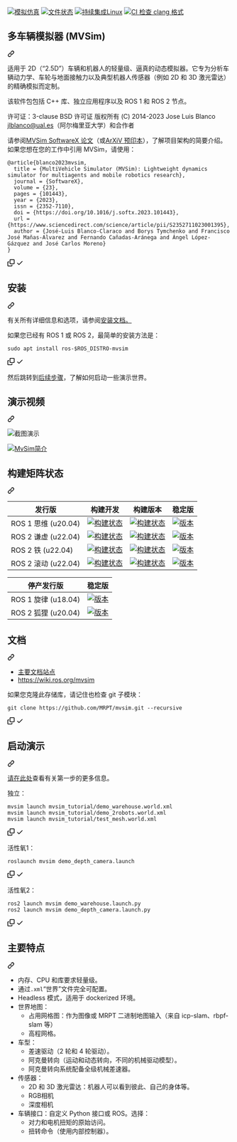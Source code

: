 <div class="Box-sc-g0xbh4-0 bJMeLZ js-snippet-clipboard-copy-unpositioned" data-hpc="true"><article class="markdown-body entry-content container-lg" itemprop="text"><p dir="auto"><a href="https://circleci.com/gh/MRPT/mvsim" rel="nofollow"><img src="https://camo.githubusercontent.com/7a01cc19252c87fe119d512995f3315ab69537d6f1e96995544c3bcdadbea56c/68747470733a2f2f636972636c6563692e636f6d2f67682f4d5250542f6d7673696d2e7376673f7374796c653d737667" alt="模拟仿真" data-canonical-src="https://circleci.com/gh/MRPT/mvsim.svg?style=svg" style="max-width: 100%;"></a> <a href="https://mvsimulator.readthedocs.io/en/latest/?badge=latest" rel="nofollow"><img src="https://camo.githubusercontent.com/98639a727e3e1499ff30c498329ffc80fc138bfcae599659d6b25ab96a4493fe/68747470733a2f2f72656164746865646f63732e6f72672f70726f6a656374732f6d7673696d756c61746f722f62616467652f3f76657273696f6e3d6c6174657374" alt="文件状态" data-canonical-src="https://readthedocs.org/projects/mvsimulator/badge/?version=latest" style="max-width: 100%;"></a>
<a href="https://github.com/MRPT/mvsim/actions/workflows/build-linux.yml"><img src="https://github.com/MRPT/mvsim/actions/workflows/build-linux.yml/badge.svg" alt="持续集成Linux" style="max-width: 100%;"></a>
<a href="https://github.com/MRPT/mvsim/actions/workflows/check-clang-format.yml"><img src="https://github.com/MRPT/mvsim/actions/workflows/check-clang-format.yml/badge.svg" alt="CI 检查 clang 格式" style="max-width: 100%;"></a></p>
<div class="markdown-heading" dir="auto"><h1 tabindex="-1" class="heading-element" dir="auto"><font style="vertical-align: inherit;"><font style="vertical-align: inherit;">多车辆模拟器 (MVSim)</font></font></h1><a id="user-content-multivehicle-simulator-mvsim" class="anchor-element" aria-label="永久链接：多车辆模拟器 (MVSim)" href="#multivehicle-simulator-mvsim"><svg class="octicon octicon-link" viewBox="0 0 16 16" version="1.1" width="16" height="16" aria-hidden="true"><path d="m7.775 3.275 1.25-1.25a3.5 3.5 0 1 1 4.95 4.95l-2.5 2.5a3.5 3.5 0 0 1-4.95 0 .751.751 0 0 1 .018-1.042.751.751 0 0 1 1.042-.018 1.998 1.998 0 0 0 2.83 0l2.5-2.5a2.002 2.002 0 0 0-2.83-2.83l-1.25 1.25a.751.751 0 0 1-1.042-.018.751.751 0 0 1-.018-1.042Zm-4.69 9.64a1.998 1.998 0 0 0 2.83 0l1.25-1.25a.751.751 0 0 1 1.042.018.751.751 0 0 1 .018 1.042l-1.25 1.25a3.5 3.5 0 1 1-4.95-4.95l2.5-2.5a3.5 3.5 0 0 1 4.95 0 .751.751 0 0 1-.018 1.042.751.751 0 0 1-1.042.018 1.998 1.998 0 0 0-2.83 0l-2.5 2.5a1.998 1.998 0 0 0 0 2.83Z"></path></svg></a></div>
<p dir="auto"><font style="vertical-align: inherit;"><font style="vertical-align: inherit;">适用于 2D（“2.5D”）车辆和机器人的轻量级、逼真的动态模拟器。</font><font style="vertical-align: inherit;">它专为分析车辆动力学、车轮与地面接触力以及典型机器人传感器（例如 2D 和 3D 激光雷达）的精确模拟而定制。</font></font></p>
<p dir="auto"><font style="vertical-align: inherit;"><font style="vertical-align: inherit;">该软件包包括 C++ 库、独立应用程序以及 ROS 1 和 ROS 2 节点。</font></font></p>
<p dir="auto"><font style="vertical-align: inherit;"><font style="vertical-align: inherit;">许可证：3-clause BSD 许可证 版权所有 (C) 2014-2023 Jose Luis Blanco </font></font><a href="mailto:jlblanco@ual.es"><font style="vertical-align: inherit;"><font style="vertical-align: inherit;">jlblanco@ual.es</font></font></a><font style="vertical-align: inherit;"><font style="vertical-align: inherit;">（阿尔梅里亚大学）和合作者</font></font></p>
<p dir="auto"><font style="vertical-align: inherit;"><font style="vertical-align: inherit;">请参阅</font></font><a href="https://www.sciencedirect.com/science/article/pii/S2352711023001395" rel="nofollow"><font style="vertical-align: inherit;"><font style="vertical-align: inherit;">MVSim SoftwareX 论文</font></font></a><font style="vertical-align: inherit;"><font style="vertical-align: inherit;">（或</font></font><a href="https://arxiv.org/abs/2302.11033" rel="nofollow"><font style="vertical-align: inherit;"><font style="vertical-align: inherit;">ArXiV 预印本</font></font></a><font style="vertical-align: inherit;"><font style="vertical-align: inherit;">），了解项目架构的简要介绍。</font><font style="vertical-align: inherit;">如果您想在您的工作中引用 MVSim，请使用：</font></font></p>
<div class="snippet-clipboard-content notranslate position-relative overflow-auto"><pre class="notranslate"><code>@article{blanco2023mvsim,
  title = {MultiVehicle Simulator (MVSim): Lightweight dynamics simulator for multiagents and mobile robotics research},
  journal = {SoftwareX},
  volume = {23},
  pages = {101443},
  year = {2023},
  issn = {2352-7110},
  doi = {https://doi.org/10.1016/j.softx.2023.101443},
  url = {https://www.sciencedirect.com/science/article/pii/S2352711023001395},
  author = {José-Luis Blanco-Claraco and Borys Tymchenko and Francisco José Mañas-Alvarez and Fernando Cañadas-Aránega and Ángel López-Gázquez and José Carlos Moreno}
}
</code></pre><div class="zeroclipboard-container">
    <clipboard-copy aria-label="Copy" class="ClipboardButton btn btn-invisible js-clipboard-copy m-2 p-0 tooltipped-no-delay d-flex flex-justify-center flex-items-center" data-copy-feedback="Copied!" data-tooltip-direction="w" value="@article{blanco2023mvsim,
  title = {MultiVehicle Simulator (MVSim): Lightweight dynamics simulator for multiagents and mobile robotics research},
  journal = {SoftwareX},
  volume = {23},
  pages = {101443},
  year = {2023},
  issn = {2352-7110},
  doi = {https://doi.org/10.1016/j.softx.2023.101443},
  url = {https://www.sciencedirect.com/science/article/pii/S2352711023001395},
  author = {José-Luis Blanco-Claraco and Borys Tymchenko and Francisco José Mañas-Alvarez and Fernando Cañadas-Aránega and Ángel López-Gázquez and José Carlos Moreno}
}" tabindex="0" role="button">
      <svg aria-hidden="true" height="16" viewBox="0 0 16 16" version="1.1" width="16" data-view-component="true" class="octicon octicon-copy js-clipboard-copy-icon">
    <path d="M0 6.75C0 5.784.784 5 1.75 5h1.5a.75.75 0 0 1 0 1.5h-1.5a.25.25 0 0 0-.25.25v7.5c0 .138.112.25.25.25h7.5a.25.25 0 0 0 .25-.25v-1.5a.75.75 0 0 1 1.5 0v1.5A1.75 1.75 0 0 1 9.25 16h-7.5A1.75 1.75 0 0 1 0 14.25Z"></path><path d="M5 1.75C5 .784 5.784 0 6.75 0h7.5C15.216 0 16 .784 16 1.75v7.5A1.75 1.75 0 0 1 14.25 11h-7.5A1.75 1.75 0 0 1 5 9.25Zm1.75-.25a.25.25 0 0 0-.25.25v7.5c0 .138.112.25.25.25h7.5a.25.25 0 0 0 .25-.25v-7.5a.25.25 0 0 0-.25-.25Z"></path>
</svg>
      <svg aria-hidden="true" height="16" viewBox="0 0 16 16" version="1.1" width="16" data-view-component="true" class="octicon octicon-check js-clipboard-check-icon color-fg-success d-none">
    <path d="M13.78 4.22a.75.75 0 0 1 0 1.06l-7.25 7.25a.75.75 0 0 1-1.06 0L2.22 9.28a.751.751 0 0 1 .018-1.042.751.751 0 0 1 1.042-.018L6 10.94l6.72-6.72a.75.75 0 0 1 1.06 0Z"></path>
</svg>
    </clipboard-copy>
  </div></div>
<div class="markdown-heading" dir="auto"><h2 tabindex="-1" class="heading-element" dir="auto"><font style="vertical-align: inherit;"><font style="vertical-align: inherit;">安装</font></font></h2><a id="user-content-installation" class="anchor-element" aria-label="永久链接：安装" href="#installation"><svg class="octicon octicon-link" viewBox="0 0 16 16" version="1.1" width="16" height="16" aria-hidden="true"><path d="m7.775 3.275 1.25-1.25a3.5 3.5 0 1 1 4.95 4.95l-2.5 2.5a3.5 3.5 0 0 1-4.95 0 .751.751 0 0 1 .018-1.042.751.751 0 0 1 1.042-.018 1.998 1.998 0 0 0 2.83 0l2.5-2.5a2.002 2.002 0 0 0-2.83-2.83l-1.25 1.25a.751.751 0 0 1-1.042-.018.751.751 0 0 1-.018-1.042Zm-4.69 9.64a1.998 1.998 0 0 0 2.83 0l1.25-1.25a.751.751 0 0 1 1.042.018.751.751 0 0 1 .018 1.042l-1.25 1.25a3.5 3.5 0 1 1-4.95-4.95l2.5-2.5a3.5 3.5 0 0 1 4.95 0 .751.751 0 0 1-.018 1.042.751.751 0 0 1-1.042.018 1.998 1.998 0 0 0-2.83 0l-2.5 2.5a1.998 1.998 0 0 0 0 2.83Z"></path></svg></a></div>
<p dir="auto"><font style="vertical-align: inherit;"><font style="vertical-align: inherit;">有关所有详细信息和选项，</font><font style="vertical-align: inherit;">请参阅</font></font><a href="https://mvsimulator.readthedocs.io/en/latest/install.html" rel="nofollow"><font style="vertical-align: inherit;"><font style="vertical-align: inherit;">安装文档。</font></font></a><font style="vertical-align: inherit;"></font></p>
<p dir="auto"><font style="vertical-align: inherit;"><font style="vertical-align: inherit;">如果您已经有 ROS 1 或 ROS 2，最简单的安装方法是：</font></font></p>
<div class="snippet-clipboard-content notranslate position-relative overflow-auto"><pre class="notranslate"><code>sudo apt install ros-$ROS_DISTRO-mvsim
</code></pre><div class="zeroclipboard-container">
    <clipboard-copy aria-label="Copy" class="ClipboardButton btn btn-invisible js-clipboard-copy m-2 p-0 tooltipped-no-delay d-flex flex-justify-center flex-items-center" data-copy-feedback="Copied!" data-tooltip-direction="w" value="sudo apt install ros-$ROS_DISTRO-mvsim" tabindex="0" role="button">
      <svg aria-hidden="true" height="16" viewBox="0 0 16 16" version="1.1" width="16" data-view-component="true" class="octicon octicon-copy js-clipboard-copy-icon">
    <path d="M0 6.75C0 5.784.784 5 1.75 5h1.5a.75.75 0 0 1 0 1.5h-1.5a.25.25 0 0 0-.25.25v7.5c0 .138.112.25.25.25h7.5a.25.25 0 0 0 .25-.25v-1.5a.75.75 0 0 1 1.5 0v1.5A1.75 1.75 0 0 1 9.25 16h-7.5A1.75 1.75 0 0 1 0 14.25Z"></path><path d="M5 1.75C5 .784 5.784 0 6.75 0h7.5C15.216 0 16 .784 16 1.75v7.5A1.75 1.75 0 0 1 14.25 11h-7.5A1.75 1.75 0 0 1 5 9.25Zm1.75-.25a.25.25 0 0 0-.25.25v7.5c0 .138.112.25.25.25h7.5a.25.25 0 0 0 .25-.25v-7.5a.25.25 0 0 0-.25-.25Z"></path>
</svg>
      <svg aria-hidden="true" height="16" viewBox="0 0 16 16" version="1.1" width="16" data-view-component="true" class="octicon octicon-check js-clipboard-check-icon color-fg-success d-none">
    <path d="M13.78 4.22a.75.75 0 0 1 0 1.06l-7.25 7.25a.75.75 0 0 1-1.06 0L2.22 9.28a.751.751 0 0 1 .018-1.042.751.751 0 0 1 1.042-.018L6 10.94l6.72-6.72a.75.75 0 0 1 1.06 0Z"></path>
</svg>
    </clipboard-copy>
  </div></div>
<p dir="auto"><font style="vertical-align: inherit;"><font style="vertical-align: inherit;">然后跳转到</font></font><a href="https://mvsimulator.readthedocs.io/en/latest/first-steps.html" rel="nofollow"><font style="vertical-align: inherit;"><font style="vertical-align: inherit;">后续步骤</font></font></a><font style="vertical-align: inherit;"><font style="vertical-align: inherit;">，了解如何启动一些演示世界。</font></font></p>
<div class="markdown-heading" dir="auto"><h2 tabindex="-1" class="heading-element" dir="auto"><font style="vertical-align: inherit;"><font style="vertical-align: inherit;">演示视频</font></font></h2><a id="user-content-demo-videos" class="anchor-element" aria-label="永久链接：演示视频" href="#demo-videos"><svg class="octicon octicon-link" viewBox="0 0 16 16" version="1.1" width="16" height="16" aria-hidden="true"><path d="m7.775 3.275 1.25-1.25a3.5 3.5 0 1 1 4.95 4.95l-2.5 2.5a3.5 3.5 0 0 1-4.95 0 .751.751 0 0 1 .018-1.042.751.751 0 0 1 1.042-.018 1.998 1.998 0 0 0 2.83 0l2.5-2.5a2.002 2.002 0 0 0-2.83-2.83l-1.25 1.25a.751.751 0 0 1-1.042-.018.751.751 0 0 1-.018-1.042Zm-4.69 9.64a1.998 1.998 0 0 0 2.83 0l1.25-1.25a.751.751 0 0 1 1.042.018.751.751 0 0 1 .018 1.042l-1.25 1.25a3.5 3.5 0 1 1-4.95-4.95l2.5-2.5a3.5 3.5 0 0 1 4.95 0 .751.751 0 0 1-.018 1.042.751.751 0 0 1-1.042.018 1.998 1.998 0 0 0-2.83 0l-2.5 2.5a1.998 1.998 0 0 0 0 2.83Z"></path></svg></a></div>
<p dir="auto"><animated-image data-catalyst=""><a target="_blank" rel="noopener noreferrer" href="/MRPT/mvsim/blob/develop/docs/imgs/mvsim-ros2-demo.gif" data-target="animated-image.originalLink"><img src="/MRPT/mvsim/raw/develop/docs/imgs/mvsim-ros2-demo.gif" alt="截图演示" style="max-width: 100%; display: inline-block;" data-target="animated-image.originalImage"></a>
     </p>
<p dir="auto"><a href="https://www.youtube.com/watch?v=xMUMjEG8xlk" rel="nofollow"><img src="https://camo.githubusercontent.com/dae3e593408027f223aee7c2ccd16358c960dd94edc1e446287a5a677d6a0e52/68747470733a2f2f696d672e796f75747562652e636f6d2f76692f784d554d6a454738786c6b2f302e6a7067" alt="MvSim简介" data-canonical-src="https://img.youtube.com/vi/xMUMjEG8xlk/0.jpg" style="max-width: 100%;"></a></p>
<div class="markdown-heading" dir="auto"><h2 tabindex="-1" class="heading-element" dir="auto"><font style="vertical-align: inherit;"><font style="vertical-align: inherit;">构建矩阵状态</font></font></h2><a id="user-content-build-matrix-status" class="anchor-element" aria-label="永久链接：构建矩阵状态" href="#build-matrix-status"><svg class="octicon octicon-link" viewBox="0 0 16 16" version="1.1" width="16" height="16" aria-hidden="true"><path d="m7.775 3.275 1.25-1.25a3.5 3.5 0 1 1 4.95 4.95l-2.5 2.5a3.5 3.5 0 0 1-4.95 0 .751.751 0 0 1 .018-1.042.751.751 0 0 1 1.042-.018 1.998 1.998 0 0 0 2.83 0l2.5-2.5a2.002 2.002 0 0 0-2.83-2.83l-1.25 1.25a.751.751 0 0 1-1.042-.018.751.751 0 0 1-.018-1.042Zm-4.69 9.64a1.998 1.998 0 0 0 2.83 0l1.25-1.25a.751.751 0 0 1 1.042.018.751.751 0 0 1 .018 1.042l-1.25 1.25a3.5 3.5 0 1 1-4.95-4.95l2.5-2.5a3.5 3.5 0 0 1 4.95 0 .751.751 0 0 1-.018 1.042.751.751 0 0 1-1.042.018 1.998 1.998 0 0 0-2.83 0l-2.5 2.5a1.998 1.998 0 0 0 0 2.83Z"></path></svg></a></div>
<table>
<thead>
<tr>
<th><font style="vertical-align: inherit;"><font style="vertical-align: inherit;">发行版</font></font></th>
<th><font style="vertical-align: inherit;"><font style="vertical-align: inherit;">构建开发</font></font></th>
<th><font style="vertical-align: inherit;"><font style="vertical-align: inherit;">构建版本</font></font></th>
<th><font style="vertical-align: inherit;"><font style="vertical-align: inherit;">稳定版</font></font></th>
</tr>
</thead>
<tbody>
<tr>
<td><font style="vertical-align: inherit;"><font style="vertical-align: inherit;">ROS 1 思维 (u20.04)</font></font></td>
<td><a href="https://build.ros.org/job/Ndev__mvsim__ubuntu_focal_amd64/" rel="nofollow"><img src="https://camo.githubusercontent.com/3900aee23fb0e993ab236d0dd888a7fa860e03469a7fda7d872ec40571884e69/68747470733a2f2f6275696c642e726f732e6f72672f6a6f622f4e6465765f5f6d7673696d5f5f7562756e74755f666f63616c5f616d6436342f62616467652f69636f6e" alt="构建状态" data-canonical-src="https://build.ros.org/job/Ndev__mvsim__ubuntu_focal_amd64/badge/icon" style="max-width: 100%;"></a></td>
<td><a href="https://build.ros.org/job/Nbin_uF64__mvsim__ubuntu_focal_amd64__binary/" rel="nofollow"><img src="https://camo.githubusercontent.com/2fefdde53dae4566655a09a17872137d4fbf9261b076fb229186ee642c135f72/68747470733a2f2f6275696c642e726f732e6f72672f6a6f622f4e62696e5f754636345f5f6d7673696d5f5f7562756e74755f666f63616c5f616d6436345f5f62696e6172792f62616467652f69636f6e" alt="构建状态" data-canonical-src="https://build.ros.org/job/Nbin_uF64__mvsim__ubuntu_focal_amd64__binary/badge/icon" style="max-width: 100%;"></a></td>
<td><a href="https://index.ros.org/search/?term=mvsim" rel="nofollow"><img src="https://camo.githubusercontent.com/7cca26cdcedddc1b64e491305225e86c0b22c43b5c48f5320c10ff677cc8803c/68747470733a2f2f696d672e736869656c64732e696f2f726f732f762f6e6f657469632f6d7673696d" alt="版本" data-canonical-src="https://img.shields.io/ros/v/noetic/mvsim" style="max-width: 100%;"></a></td>
</tr>
<tr>
<td><font style="vertical-align: inherit;"><font style="vertical-align: inherit;">ROS 2 谦虚 (u22.04)</font></font></td>
<td><a href="https://build.ros2.org/job/Hdev__mvsim__ubuntu_jammy_amd64/" rel="nofollow"><img src="https://camo.githubusercontent.com/58831219ae08a6e676fa35ecd0eba59f4a836b844767f8abbb595412e84379f2/68747470733a2f2f6275696c642e726f73322e6f72672f6a6f622f486465765f5f6d7673696d5f5f7562756e74755f6a616d6d795f616d6436342f62616467652f69636f6e" alt="构建状态" data-canonical-src="https://build.ros2.org/job/Hdev__mvsim__ubuntu_jammy_amd64/badge/icon" style="max-width: 100%;"></a></td>
<td><a href="https://build.ros2.org/job/Hbin_uJ64__mvsim__ubuntu_jammy_amd64__binary/" rel="nofollow"><img src="https://camo.githubusercontent.com/734a2eece9571dc11acd18f00a809ee58690fcb42c12297886fbdbed943441a1/68747470733a2f2f6275696c642e726f73322e6f72672f6a6f622f4862696e5f754a36345f5f6d7673696d5f5f7562756e74755f6a616d6d795f616d6436345f5f62696e6172792f62616467652f69636f6e" alt="构建状态" data-canonical-src="https://build.ros2.org/job/Hbin_uJ64__mvsim__ubuntu_jammy_amd64__binary/badge/icon" style="max-width: 100%;"></a></td>
<td><a href="https://index.ros.org/search/?term=mvsim" rel="nofollow"><img src="https://camo.githubusercontent.com/122e1cb5aceeb78a6adceef9fa296272341de845b27cbaf6d4ab761e865922bd/68747470733a2f2f696d672e736869656c64732e696f2f726f732f762f68756d626c652f6d7673696d" alt="版本" data-canonical-src="https://img.shields.io/ros/v/humble/mvsim" style="max-width: 100%;"></a></td>
</tr>
<tr>
<td><font style="vertical-align: inherit;"><font style="vertical-align: inherit;">ROS 2 铁 (u22.04)</font></font></td>
<td><a href="https://build.ros2.org/job/Idev__mvsim__ubuntu_jammy_amd64/" rel="nofollow"><img src="https://camo.githubusercontent.com/7d25585b31cc3c67c81e704e13b7494ef4489a709cc12ba1e88e54c8fc68d3d2/68747470733a2f2f6275696c642e726f73322e6f72672f6a6f622f496465765f5f6d7673696d5f5f7562756e74755f6a616d6d795f616d6436342f62616467652f69636f6e" alt="构建状态" data-canonical-src="https://build.ros2.org/job/Idev__mvsim__ubuntu_jammy_amd64/badge/icon" style="max-width: 100%;"></a></td>
<td><a href="https://build.ros2.org/job/Ibin_uJ64__mvsim__ubuntu_jammy_amd64__binary/" rel="nofollow"><img src="https://camo.githubusercontent.com/b90de749e9787f6a2bfd256ce7582eee774ab81dc19f3426815931ffecd6a9ac/68747470733a2f2f6275696c642e726f73322e6f72672f6a6f622f4962696e5f754a36345f5f6d7673696d5f5f7562756e74755f6a616d6d795f616d6436345f5f62696e6172792f62616467652f69636f6e" alt="构建状态" data-canonical-src="https://build.ros2.org/job/Ibin_uJ64__mvsim__ubuntu_jammy_amd64__binary/badge/icon" style="max-width: 100%;"></a></td>
<td><a href="https://index.ros.org/search/?term=mvsim" rel="nofollow"><img src="https://camo.githubusercontent.com/2620a3280531297d3edd84c8cda2f6e04e7d5ad58ad4c931c258b1ea0f691258/68747470733a2f2f696d672e736869656c64732e696f2f726f732f762f69726f6e2f6d7673696d" alt="版本" data-canonical-src="https://img.shields.io/ros/v/iron/mvsim" style="max-width: 100%;"></a></td>
</tr>
<tr>
<td><font style="vertical-align: inherit;"><font style="vertical-align: inherit;">ROS 2 滚动 (u22.04)</font></font></td>
<td><a href="https://build.ros2.org/job/Rdev__mvsim__ubuntu_jammy_amd64/" rel="nofollow"><img src="https://camo.githubusercontent.com/04aa48ff3e19a6f85c3ee626703e915860d2e5c1e00dd3c90a262b3b36e79f62/68747470733a2f2f6275696c642e726f73322e6f72672f6a6f622f526465765f5f6d7673696d5f5f7562756e74755f6a616d6d795f616d6436342f62616467652f69636f6e" alt="构建状态" data-canonical-src="https://build.ros2.org/job/Rdev__mvsim__ubuntu_jammy_amd64/badge/icon" style="max-width: 100%;"></a></td>
<td><a href="https://build.ros2.org/job/Rbin_uJ64__mvsim__ubuntu_jammy_amd64__binary/" rel="nofollow"><img src="https://camo.githubusercontent.com/912014ba101c5bbe5227424cfcb67f09f5d9d1bb84c3d9f4cce9432ef7002062/68747470733a2f2f6275696c642e726f73322e6f72672f6a6f622f5262696e5f754a36345f5f6d7673696d5f5f7562756e74755f6a616d6d795f616d6436345f5f62696e6172792f62616467652f69636f6e" alt="构建状态" data-canonical-src="https://build.ros2.org/job/Rbin_uJ64__mvsim__ubuntu_jammy_amd64__binary/badge/icon" style="max-width: 100%;"></a></td>
<td><a href="https://index.ros.org/search/?term=mvsim" rel="nofollow"><img src="https://camo.githubusercontent.com/fbcd6a3f92da508d6a7b86413a8f4abc7d3d16d9b18f8c677d8826a441b124da/68747470733a2f2f696d672e736869656c64732e696f2f726f732f762f726f6c6c696e672f6d7673696d" alt="版本" data-canonical-src="https://img.shields.io/ros/v/rolling/mvsim" style="max-width: 100%;"></a></td>
</tr>
</tbody>
</table>
<table>
<thead>
<tr>
<th><font style="vertical-align: inherit;"><font style="vertical-align: inherit;">停产发行版</font></font></th>
<th><font style="vertical-align: inherit;"><font style="vertical-align: inherit;">稳定版</font></font></th>
</tr>
</thead>
<tbody>
<tr>
<td><font style="vertical-align: inherit;"><font style="vertical-align: inherit;">ROS 1 旋律 (u18.04)</font></font></td>
<td><a href="https://index.ros.org/search/?term=mvsim" rel="nofollow"><img src="https://camo.githubusercontent.com/4454f8865c522ef1c77c2762940ad44152a5eee93025badb42f9af2be0a08e8a/68747470733a2f2f696d672e736869656c64732e696f2f726f732f762f6d656c6f6469632f6d7673696d" alt="版本" data-canonical-src="https://img.shields.io/ros/v/melodic/mvsim" style="max-width: 100%;"></a></td>
</tr>
<tr>
<td><font style="vertical-align: inherit;"><font style="vertical-align: inherit;">ROS 2 狐狸 (u20.04)</font></font></td>
<td><a href="https://index.ros.org/search/?term=mvsim" rel="nofollow"><img src="https://camo.githubusercontent.com/539e811b901c6f67b7ac14d03cc9efaf1906f034164be600fc75d950e331c747/68747470733a2f2f696d672e736869656c64732e696f2f726f732f762f666f78792f6d7673696d" alt="版本" data-canonical-src="https://img.shields.io/ros/v/foxy/mvsim" style="max-width: 100%;"></a></td>
</tr>
</tbody>
</table>
<div class="markdown-heading" dir="auto"><h2 tabindex="-1" class="heading-element" dir="auto"><font style="vertical-align: inherit;"><font style="vertical-align: inherit;">文档</font></font></h2><a id="user-content-docs" class="anchor-element" aria-label="永久链接：文档" href="#docs"><svg class="octicon octicon-link" viewBox="0 0 16 16" version="1.1" width="16" height="16" aria-hidden="true"><path d="m7.775 3.275 1.25-1.25a3.5 3.5 0 1 1 4.95 4.95l-2.5 2.5a3.5 3.5 0 0 1-4.95 0 .751.751 0 0 1 .018-1.042.751.751 0 0 1 1.042-.018 1.998 1.998 0 0 0 2.83 0l2.5-2.5a2.002 2.002 0 0 0-2.83-2.83l-1.25 1.25a.751.751 0 0 1-1.042-.018.751.751 0 0 1-.018-1.042Zm-4.69 9.64a1.998 1.998 0 0 0 2.83 0l1.25-1.25a.751.751 0 0 1 1.042.018.751.751 0 0 1 .018 1.042l-1.25 1.25a3.5 3.5 0 1 1-4.95-4.95l2.5-2.5a3.5 3.5 0 0 1 4.95 0 .751.751 0 0 1-.018 1.042.751.751 0 0 1-1.042.018 1.998 1.998 0 0 0-2.83 0l-2.5 2.5a1.998 1.998 0 0 0 0 2.83Z"></path></svg></a></div>
<ul dir="auto">
<li><a href="https://mvsimulator.readthedocs.io/en/latest/" rel="nofollow"><font style="vertical-align: inherit;"><font style="vertical-align: inherit;">主要文档站点</font></font></a></li>
<li><a href="https://wiki.ros.org/mvsim" rel="nofollow"><font style="vertical-align: inherit;"><font style="vertical-align: inherit;">https://wiki.ros.org/mvsim</font></font></a></li>
</ul>
<p dir="auto"><font style="vertical-align: inherit;"><font style="vertical-align: inherit;">如果您克隆此存储库，请记住也检查 git 子模块：</font></font></p>
<div class="snippet-clipboard-content notranslate position-relative overflow-auto"><pre class="notranslate"><code>git clone https://github.com/MRPT/mvsim.git --recursive
</code></pre><div class="zeroclipboard-container">
    <clipboard-copy aria-label="Copy" class="ClipboardButton btn btn-invisible js-clipboard-copy m-2 p-0 tooltipped-no-delay d-flex flex-justify-center flex-items-center" data-copy-feedback="Copied!" data-tooltip-direction="w" value="git clone https://github.com/MRPT/mvsim.git --recursive" tabindex="0" role="button">
      <svg aria-hidden="true" height="16" viewBox="0 0 16 16" version="1.1" width="16" data-view-component="true" class="octicon octicon-copy js-clipboard-copy-icon">
    <path d="M0 6.75C0 5.784.784 5 1.75 5h1.5a.75.75 0 0 1 0 1.5h-1.5a.25.25 0 0 0-.25.25v7.5c0 .138.112.25.25.25h7.5a.25.25 0 0 0 .25-.25v-1.5a.75.75 0 0 1 1.5 0v1.5A1.75 1.75 0 0 1 9.25 16h-7.5A1.75 1.75 0 0 1 0 14.25Z"></path><path d="M5 1.75C5 .784 5.784 0 6.75 0h7.5C15.216 0 16 .784 16 1.75v7.5A1.75 1.75 0 0 1 14.25 11h-7.5A1.75 1.75 0 0 1 5 9.25Zm1.75-.25a.25.25 0 0 0-.25.25v7.5c0 .138.112.25.25.25h7.5a.25.25 0 0 0 .25-.25v-7.5a.25.25 0 0 0-.25-.25Z"></path>
</svg>
      <svg aria-hidden="true" height="16" viewBox="0 0 16 16" version="1.1" width="16" data-view-component="true" class="octicon octicon-check js-clipboard-check-icon color-fg-success d-none">
    <path d="M13.78 4.22a.75.75 0 0 1 0 1.06l-7.25 7.25a.75.75 0 0 1-1.06 0L2.22 9.28a.751.751 0 0 1 .018-1.042.751.751 0 0 1 1.042-.018L6 10.94l6.72-6.72a.75.75 0 0 1 1.06 0Z"></path>
</svg>
    </clipboard-copy>
  </div></div>
<div class="markdown-heading" dir="auto"><h2 tabindex="-1" class="heading-element" dir="auto"><font style="vertical-align: inherit;"><font style="vertical-align: inherit;">启动演示</font></font></h2><a id="user-content-launch-demos" class="anchor-element" aria-label="永久链接：启动演示" href="#launch-demos"><svg class="octicon octicon-link" viewBox="0 0 16 16" version="1.1" width="16" height="16" aria-hidden="true"><path d="m7.775 3.275 1.25-1.25a3.5 3.5 0 1 1 4.95 4.95l-2.5 2.5a3.5 3.5 0 0 1-4.95 0 .751.751 0 0 1 .018-1.042.751.751 0 0 1 1.042-.018 1.998 1.998 0 0 0 2.83 0l2.5-2.5a2.002 2.002 0 0 0-2.83-2.83l-1.25 1.25a.751.751 0 0 1-1.042-.018.751.751 0 0 1-.018-1.042Zm-4.69 9.64a1.998 1.998 0 0 0 2.83 0l1.25-1.25a.751.751 0 0 1 1.042.018.751.751 0 0 1 .018 1.042l-1.25 1.25a3.5 3.5 0 1 1-4.95-4.95l2.5-2.5a3.5 3.5 0 0 1 4.95 0 .751.751 0 0 1-.018 1.042.751.751 0 0 1-1.042.018 1.998 1.998 0 0 0-2.83 0l-2.5 2.5a1.998 1.998 0 0 0 0 2.83Z"></path></svg></a></div>
<p dir="auto"><font style="vertical-align: inherit;"></font><a href="https://mvsimulator.readthedocs.io/en/latest/first-steps.html" rel="nofollow"><font style="vertical-align: inherit;"><font style="vertical-align: inherit;">请在此处</font></font></a><font style="vertical-align: inherit;"><font style="vertical-align: inherit;">查看有关第一步的更多信息</font><font style="vertical-align: inherit;">。</font></font></p>
<p dir="auto"><font style="vertical-align: inherit;"><font style="vertical-align: inherit;">独立：</font></font></p>
<div class="snippet-clipboard-content notranslate position-relative overflow-auto"><pre class="notranslate"><code>mvsim launch mvsim_tutorial/demo_warehouse.world.xml
mvsim launch mvsim_tutorial/demo_2robots.world.xml
mvsim launch mvsim_tutorial/test_mesh.world.xml
</code></pre><div class="zeroclipboard-container">
    <clipboard-copy aria-label="Copy" class="ClipboardButton btn btn-invisible js-clipboard-copy m-2 p-0 tooltipped-no-delay d-flex flex-justify-center flex-items-center" data-copy-feedback="Copied!" data-tooltip-direction="w" value="mvsim launch mvsim_tutorial/demo_warehouse.world.xml
mvsim launch mvsim_tutorial/demo_2robots.world.xml
mvsim launch mvsim_tutorial/test_mesh.world.xml" tabindex="0" role="button">
      <svg aria-hidden="true" height="16" viewBox="0 0 16 16" version="1.1" width="16" data-view-component="true" class="octicon octicon-copy js-clipboard-copy-icon">
    <path d="M0 6.75C0 5.784.784 5 1.75 5h1.5a.75.75 0 0 1 0 1.5h-1.5a.25.25 0 0 0-.25.25v7.5c0 .138.112.25.25.25h7.5a.25.25 0 0 0 .25-.25v-1.5a.75.75 0 0 1 1.5 0v1.5A1.75 1.75 0 0 1 9.25 16h-7.5A1.75 1.75 0 0 1 0 14.25Z"></path><path d="M5 1.75C5 .784 5.784 0 6.75 0h7.5C15.216 0 16 .784 16 1.75v7.5A1.75 1.75 0 0 1 14.25 11h-7.5A1.75 1.75 0 0 1 5 9.25Zm1.75-.25a.25.25 0 0 0-.25.25v7.5c0 .138.112.25.25.25h7.5a.25.25 0 0 0 .25-.25v-7.5a.25.25 0 0 0-.25-.25Z"></path>
</svg>
      <svg aria-hidden="true" height="16" viewBox="0 0 16 16" version="1.1" width="16" data-view-component="true" class="octicon octicon-check js-clipboard-check-icon color-fg-success d-none">
    <path d="M13.78 4.22a.75.75 0 0 1 0 1.06l-7.25 7.25a.75.75 0 0 1-1.06 0L2.22 9.28a.751.751 0 0 1 .018-1.042.751.751 0 0 1 1.042-.018L6 10.94l6.72-6.72a.75.75 0 0 1 1.06 0Z"></path>
</svg>
    </clipboard-copy>
  </div></div>
<p dir="auto"><font style="vertical-align: inherit;"><font style="vertical-align: inherit;">活性氧1：</font></font></p>
<div class="snippet-clipboard-content notranslate position-relative overflow-auto"><pre class="notranslate"><code>roslaunch mvsim demo_depth_camera.launch
</code></pre><div class="zeroclipboard-container">
    <clipboard-copy aria-label="Copy" class="ClipboardButton btn btn-invisible js-clipboard-copy m-2 p-0 tooltipped-no-delay d-flex flex-justify-center flex-items-center" data-copy-feedback="Copied!" data-tooltip-direction="w" value="roslaunch mvsim demo_depth_camera.launch" tabindex="0" role="button">
      <svg aria-hidden="true" height="16" viewBox="0 0 16 16" version="1.1" width="16" data-view-component="true" class="octicon octicon-copy js-clipboard-copy-icon">
    <path d="M0 6.75C0 5.784.784 5 1.75 5h1.5a.75.75 0 0 1 0 1.5h-1.5a.25.25 0 0 0-.25.25v7.5c0 .138.112.25.25.25h7.5a.25.25 0 0 0 .25-.25v-1.5a.75.75 0 0 1 1.5 0v1.5A1.75 1.75 0 0 1 9.25 16h-7.5A1.75 1.75 0 0 1 0 14.25Z"></path><path d="M5 1.75C5 .784 5.784 0 6.75 0h7.5C15.216 0 16 .784 16 1.75v7.5A1.75 1.75 0 0 1 14.25 11h-7.5A1.75 1.75 0 0 1 5 9.25Zm1.75-.25a.25.25 0 0 0-.25.25v7.5c0 .138.112.25.25.25h7.5a.25.25 0 0 0 .25-.25v-7.5a.25.25 0 0 0-.25-.25Z"></path>
</svg>
      <svg aria-hidden="true" height="16" viewBox="0 0 16 16" version="1.1" width="16" data-view-component="true" class="octicon octicon-check js-clipboard-check-icon color-fg-success d-none">
    <path d="M13.78 4.22a.75.75 0 0 1 0 1.06l-7.25 7.25a.75.75 0 0 1-1.06 0L2.22 9.28a.751.751 0 0 1 .018-1.042.751.751 0 0 1 1.042-.018L6 10.94l6.72-6.72a.75.75 0 0 1 1.06 0Z"></path>
</svg>
    </clipboard-copy>
  </div></div>
<p dir="auto"><font style="vertical-align: inherit;"><font style="vertical-align: inherit;">活性氧2：</font></font></p>
<div class="snippet-clipboard-content notranslate position-relative overflow-auto"><pre class="notranslate"><code>ros2 launch mvsim demo_warehouse.launch.py
ros2 launch mvsim demo_depth_camera.launch.py
</code></pre><div class="zeroclipboard-container">
    <clipboard-copy aria-label="Copy" class="ClipboardButton btn btn-invisible js-clipboard-copy m-2 p-0 tooltipped-no-delay d-flex flex-justify-center flex-items-center" data-copy-feedback="Copied!" data-tooltip-direction="w" value="ros2 launch mvsim demo_warehouse.launch.py
ros2 launch mvsim demo_depth_camera.launch.py" tabindex="0" role="button">
      <svg aria-hidden="true" height="16" viewBox="0 0 16 16" version="1.1" width="16" data-view-component="true" class="octicon octicon-copy js-clipboard-copy-icon">
    <path d="M0 6.75C0 5.784.784 5 1.75 5h1.5a.75.75 0 0 1 0 1.5h-1.5a.25.25 0 0 0-.25.25v7.5c0 .138.112.25.25.25h7.5a.25.25 0 0 0 .25-.25v-1.5a.75.75 0 0 1 1.5 0v1.5A1.75 1.75 0 0 1 9.25 16h-7.5A1.75 1.75 0 0 1 0 14.25Z"></path><path d="M5 1.75C5 .784 5.784 0 6.75 0h7.5C15.216 0 16 .784 16 1.75v7.5A1.75 1.75 0 0 1 14.25 11h-7.5A1.75 1.75 0 0 1 5 9.25Zm1.75-.25a.25.25 0 0 0-.25.25v7.5c0 .138.112.25.25.25h7.5a.25.25 0 0 0 .25-.25v-7.5a.25.25 0 0 0-.25-.25Z"></path>
</svg>
      <svg aria-hidden="true" height="16" viewBox="0 0 16 16" version="1.1" width="16" data-view-component="true" class="octicon octicon-check js-clipboard-check-icon color-fg-success d-none">
    <path d="M13.78 4.22a.75.75 0 0 1 0 1.06l-7.25 7.25a.75.75 0 0 1-1.06 0L2.22 9.28a.751.751 0 0 1 .018-1.042.751.751 0 0 1 1.042-.018L6 10.94l6.72-6.72a.75.75 0 0 1 1.06 0Z"></path>
</svg>
    </clipboard-copy>
  </div></div>
<div class="markdown-heading" dir="auto"><h2 tabindex="-1" class="heading-element" dir="auto"><font style="vertical-align: inherit;"><font style="vertical-align: inherit;">主要特点</font></font></h2><a id="user-content-main-features" class="anchor-element" aria-label="永久链接：主要特点" href="#main-features"><svg class="octicon octicon-link" viewBox="0 0 16 16" version="1.1" width="16" height="16" aria-hidden="true"><path d="m7.775 3.275 1.25-1.25a3.5 3.5 0 1 1 4.95 4.95l-2.5 2.5a3.5 3.5 0 0 1-4.95 0 .751.751 0 0 1 .018-1.042.751.751 0 0 1 1.042-.018 1.998 1.998 0 0 0 2.83 0l2.5-2.5a2.002 2.002 0 0 0-2.83-2.83l-1.25 1.25a.751.751 0 0 1-1.042-.018.751.751 0 0 1-.018-1.042Zm-4.69 9.64a1.998 1.998 0 0 0 2.83 0l1.25-1.25a.751.751 0 0 1 1.042.018.751.751 0 0 1 .018 1.042l-1.25 1.25a3.5 3.5 0 1 1-4.95-4.95l2.5-2.5a3.5 3.5 0 0 1 4.95 0 .751.751 0 0 1-.018 1.042.751.751 0 0 1-1.042.018 1.998 1.998 0 0 0-2.83 0l-2.5 2.5a1.998 1.998 0 0 0 0 2.83Z"></path></svg></a></div>
<ul dir="auto">
<li><font style="vertical-align: inherit;"><font style="vertical-align: inherit;">内存、CPU 和库要求轻量级。</font></font></li>
<li><font style="vertical-align: inherit;"><font style="vertical-align: inherit;">通过</font></font><code>.xml</code><font style="vertical-align: inherit;"><font style="vertical-align: inherit;">“世界”文件完全可配置。</font></font></li>
<li><font style="vertical-align: inherit;"><font style="vertical-align: inherit;">Headless 模式，适用于 dockerized 环境。</font></font></li>
<li><font style="vertical-align: inherit;"><font style="vertical-align: inherit;">世界地图：
</font></font><ul dir="auto">
<li><font style="vertical-align: inherit;"><font style="vertical-align: inherit;">占用网格图：作为图像或 MRPT 二进制地图输入（来自 icp-slam、rbpf-slam 等）</font></font></li>
<li><font style="vertical-align: inherit;"><font style="vertical-align: inherit;">高程网格。</font></font></li>
</ul>
</li>
<li><font style="vertical-align: inherit;"><font style="vertical-align: inherit;">车型：
</font></font><ul dir="auto">
<li><font style="vertical-align: inherit;"><font style="vertical-align: inherit;">差速驱动（2 轮和 4 轮驱动）。</font></font></li>
<li><font style="vertical-align: inherit;"><font style="vertical-align: inherit;">阿克曼转向（运动和动态转向，不同的机械驱动模型）。</font></font></li>
<li><font style="vertical-align: inherit;"><font style="vertical-align: inherit;">阿克曼转向系统配备全级机械差速器。</font></font></li>
</ul>
</li>
<li><font style="vertical-align: inherit;"><font style="vertical-align: inherit;">传感器：
</font></font><ul dir="auto">
<li><font style="vertical-align: inherit;"><font style="vertical-align: inherit;">2D 和 3D 激光雷达：机器人可以看到彼此、自己的身体等。</font></font></li>
<li><font style="vertical-align: inherit;"><font style="vertical-align: inherit;">RGB相机</font></font></li>
<li><font style="vertical-align: inherit;"><font style="vertical-align: inherit;">深度相机</font></font></li>
</ul>
</li>
<li><font style="vertical-align: inherit;"><font style="vertical-align: inherit;">车辆接口：自定义 Python 接口或 ROS。</font><font style="vertical-align: inherit;">选择：
</font></font><ul dir="auto">
<li><font style="vertical-align: inherit;"><font style="vertical-align: inherit;">对力和电机扭矩的原始访问。</font></font></li>
<li><font style="vertical-align: inherit;"><font style="vertical-align: inherit;">扭转命令（使用内部控制器）。</font></font></li>
</ul>
</li>
</ul>
</article></div>
